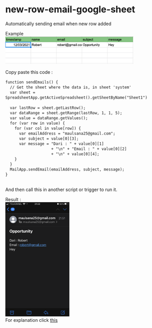 # new-row-email-google-sheet
Automatically sending email when new row added

Example <br>
<img src="https://github.com/fikrim2204/new-row-email-google-sheet/blob/main/img/Screen%20Shot%202021-03-12%20at%2021.51.42.png" width=400>

Copy paste this code : 
```
function sendEmails() { 
  // Get the sheet where the data is, in sheet 'system' 
  var sheet = SpreadsheetApp.getActiveSpreadsheet().getSheetByName("Sheet1") 

  var lastRow = sheet.getLastRow();
  var dataRange = sheet.getRange(lastRow, 1, 1, 5);
  var value = dataRange.getValues();
  for (var row in value) {
    for (var col in value[row]) {
      var emailAddress = "maulsana25@gmail.com";
      var subject = value[0][3];
      var message = "Dari : " + value[0][1] 
                    + "\n" + "Email : " + value[0][2]
                    + "\n" + value[0][4];
    }
  }
  MailApp.sendEmail(emailAddress, subject, message);
}
```
<br> And then call this in another script or trigger to run it.

Result : <br>
<img src="https://github.com/fikrim2204/new-row-email-google-sheet/blob/main/img/IMG_2489.PNG" width=200> <br>
For explanation click [this](https://github.com/fikrim2204/new-row-email-google-sheet/blob/main/SendingEmail.gs)
